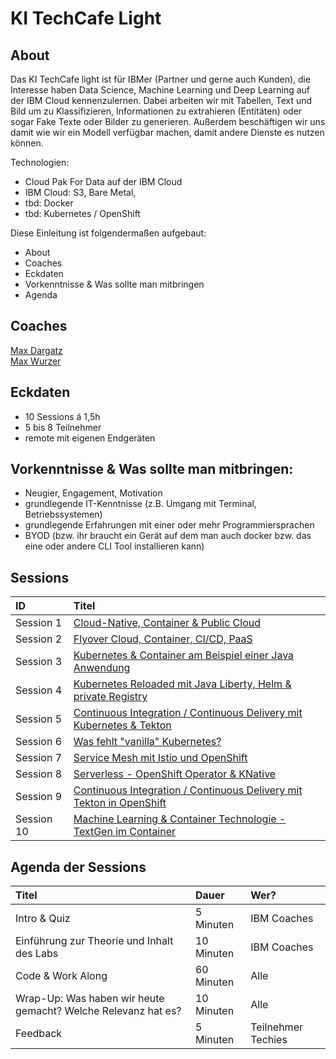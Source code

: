 # KI TechCafe Light

## About

Das KI TechCafe light ist für IBMer \(Partner und gerne auch Kunden\), die Interesse haben Data Science, Machine Learning und Deep Learning auf der IBM Cloud kennenzulernen. Dabei arbeiten wir mit Tabellen, Text und Bild um zu Klassifizieren, Informationen zu extrahieren \(Entitäten\) oder sogar Fake Texte oder Bilder zu generieren. Außerdem beschäftigen wir uns damit wie wir ein Modell verfügbar machen, damit andere Dienste es nutzen können.

Technologien:

* Cloud Pak For Data auf der IBM Cloud
* IBM Cloud: S3, Bare Metal, 
* tbd: Docker 
* tbd: Kubernetes / OpenShift

Diese Einleitung ist folgendermaßen aufgebaut:

* About
* Coaches
* Eckdaten
* Vorkenntnisse & Was sollte man mitbringen
* Agenda

## Coaches

[Max Dargatz](https://www.linkedin.com/in/max-dargatz-04851239/)  
[Max Wurzer](https://www.linkedin.com/in/maximilian-wurzer?originalSubdomain=de)

## **Eckdaten**

* 10 Sessions á 1,5h
* 5 bis 8 Teilnehmer
* remote mit eigenen Endgeräten

## **Vorkenntnisse & Was sollte man mitbringen:**

* Neugier, Engagement, Motivation
* grundlegende IT-Kenntnisse \(z.B. Umgang mit Terminal, Betriebssystemen\)
* grundlegende Erfahrungen mit einer oder mehr Programmiersprachen
* BYOD \(bzw. ihr braucht ein Gerät auf dem man auch docker bzw. das eine oder andere CLI Tool installieren kann\)

## Sessions

| ID | Titel |
| :--- | :--- |
| Session 1 | [Cloud-Native, Container & Public Cloud]() |
| Session 2 | [Flyover Cloud, Container, CI/CD, PaaS]() |
| Session 3 | [Kubernetes & Container am Beispiel einer Java Anwendung]() |
| Session 4 | [Kubernetes Reloaded mit Java Liberty, Helm & private Registry]() |
| Session 5 | [Continuous Integration / Continuous Delivery mit Kubernetes & Tekton]() |
| Session 6 | [Was fehlt "vanilla" Kubernetes?]() |
| Session 7 | [Service Mesh mit Istio und OpenShift]() |
| Session 8 | [Serverless - OpenShift Operator & KNative]() |
| Session 9 | [Continuous Integration / Continuous Delivery mit Tekton in OpenShift]() |
| Session 10 | [Machine Learning & Container Technologie - TextGen im Container]() |

## Agenda der Sessions

| Titel | Dauer | Wer? |
| :--- | :--- | :--- |
| Intro & Quiz | 5 Minuten | IBM Coaches |
| Einführung zur Theorie und Inhalt des Labs | 10 Minuten | IBM Coaches |
| Code & Work Along | 60 Minuten | Alle |
| Wrap-Up: Was haben wir heute gemacht? Welche Relevanz hat es? | 10 Minuten | Alle |
| Feedback | 5 Minuten | Teilnehmer Techies |

